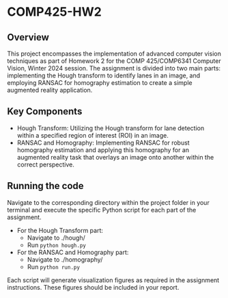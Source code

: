 # COMP425-HW2
## Overview
This project encompasses the implementation of advanced computer vision techniques as part of Homework 2 for the COMP 425/COMP6341 Computer Vision, Winter 2024 session. The assignment is divided into two main parts: implementing the Hough transform to identify lanes in an image, and employing RANSAC for homography estimation to create a simple augmented reality application.

## Key Components
- Hough Transform: Utilizing the Hough transform for lane detection within a specified region of interest (ROI) in an image.
- RANSAC and Homography: Implementing RANSAC for robust homography estimation and applying this homography for an augmented reality task that overlays an image onto another within the correct perspective.

## Running the code
Navigate to the corresponding directory within the project folder in your terminal and execute the specific Python script for each part of the assignment.
- For the Hough Transform part:
  - Navigate to ./hough/
  - Run `python hough.py`
- For the RANSAC and Homography part:
  - Navigate to ./homography/
  - Run `python run.py`

Each script will generate visualization figures as required in the assignment instructions. These figures should be included in your report.
